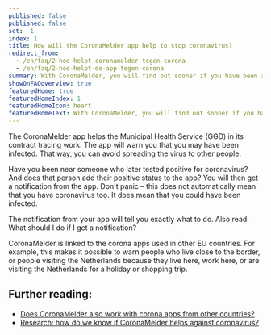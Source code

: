 ```yaml
---
published: false
published: false
set:  1
index: 1
title: How will the CoronaMelder app help to stop coronavirus?
redirect_from: 
  - /en/faq/2-hoe-helpt-coronamelder-tegen-corona
  - /en/faq/2-hoe-helpt-de-app-tegen-corona
summary: With CoronaMelder, you will find out sooner if you have been at a higher risk of infection.
showOnFAQoverview: true
featuredHome: true
featuredHomeIndex: 1
featuredHomeIcon: heart
featuredHomeText: With CoronaMelder, you will find out sooner if you have been at a higher risk of infection.
---
```

The CoronaMelder app helps the Municipal Health Service (GGD) in its contract tracing work. The app will warn you that you may have been infected. That way, you can avoid spreading the virus to other people.
 
Have you been near someone who later tested positive for coronavirus? And does that person add their positive status to the app? You will then get a notification from the app. Don't panic – this does not automatically mean that you have coronavirus too. It does mean that you could have been infected.
 
The notification from your app will tell you exactly what to do. Also read: What should I do if I get a notification?
 
CoronaMelder is linked to the corona apps used in other EU countries. For example, this makes it possible to warn people who live close to the border, or people visiting the Netherlands because they live here, work here, or are visiting the Netherlands for a holiday or shopping trip.

## Further reading:

- <a href="/{{page.lang}}/faq/1-7-werkt-coronamelder-ook-met-apps-uit-andere-landen" lang="en" hreflang="en">Does CoronaMelder also work with corona apps from other countries?</a>
- <a href="/{{page.lang}}/faq/3-1-onderzoek-hoe-weten-we-of-coronamelder-helpt-tegen-corona" lang="en" hreflang="en">Research: how do we know if CoronaMelder helps against coronavirus?</a>
